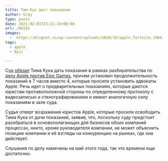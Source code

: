 ```yaml
---
title: Тим Кук даст показания
author: Gray
type: posts
date: 2021-02-01T23:21:33+00:00
url: /60192
images:
  -  https://blognot.co/wp-content/uploads/2020/10/apple_fortnite_1984_parody.0.jpg
tags:
  - apple
  - Epic

---
```


Суд <a href="https://appleinsider.com/articles/21/02/01/tim-cook-ordered-to-sit-7-hour-deposition-in-epic-games-case" target="_blank" rel="noreferrer noopener nofollow" title="https://appleinsider.com/articles/21/02/01/tim-cook-ordered-to-sit-7-hour-deposition-in-epic-games-case">обязал</a> Тима Кука дать показания в рамках разбирательства по <a href="https://blognot.co/59886" target="_blank" rel="noreferrer noopener" title="Epic vs. Apple — пока без Fortnite, но с Unreal Engine">делу Apple против Epic Games</a>, причем установил продолжительность показаний в 7 часов вместо 4, которые просили установить адвокаты Apple. Речь идет о предварительных показаниях, которые даются юристам противоположной стороны по определенному протоколу с видеозаписью и стенографированием и имеют аналогичную силу показаниям в зале суда. 

Судья отверг возражения юристов Apple, которые просили освободить Тима Кука от дачи показаний, заявив, что, поскольку суду предстоит разобраться в основополагающих для бизнесов обоих компаний процессах, никто, кроме руководителя компании, не может объяснить позицию компании и её взгляды на конкуренцию на рынках, где она действует.

Слушания по делу намечены на май этого года, так что времени еще достаточно.